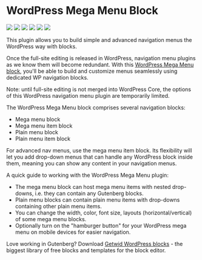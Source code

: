 # WordPress Mega Menu Block

![](https://img.shields.io/wordpress/plugin/v/getwid-megamenu)
![](https://img.shields.io/wordpress/plugin/wp-version/getwid-megamenu)
![](https://img.shields.io/wordpress/plugin/dd/getwid-megamenu)
![](https://img.shields.io/wordpress/plugin/installs/getwid-megamenu)
![](https://img.shields.io/wordpress/plugin/rating/getwid-megamenu)
![](https://img.shields.io/badge/license-GPL--2.0%2B-blue.svg?style=flat)

This plugin allows you to build simple and advanced navigation menus the WordPress way with blocks.

Once the full-site editing is released in WordPress, navigation menu plugins as we know them will become redundant. With this [WordPress Mega Menu block](https://wordpress.org/plugins/getwid-megamenu/), you'll be able to build and customize menus seamlessly using dedicated WP navigation blocks.

Note: until full-site editing is not merged into WordPress Core, the options of this WordPress navigation menu plugin are temporarily limited. 

The WordPress Mega Menu block comprises several navigation blocks:

* Mega menu block
* Mega menu item block
* Plain menu block
* Plain menu item block

For advanced nav menus, use the mega menu item block. Its flexibility will let you add drop-down menus that can handle any WordPress block inside them, meaning you can show any content in your navigation menus.

A quick guide to working with the WordPress Mega Menu plugin:

* The mega menu block can host mega menu items with nested drop-downs, i.e. they can contain any Gutenberg blocks.
* Plain menu blocks can contain plain menu items with drop-downs containing other plain menu items.
* You can change the width, color, font size, layouts (horizontal/vertical) of some mega menu blocks.
* Optionally turn on the "hamburger button" for your WordPress mega menu on mobile devices for easier navigation.

Love working in Gutenberg? Download [Getwid WordPress blocks](https://wordpress.org/plugins/getwid/) - the biggest library of free blocks and templates for the block editor.
